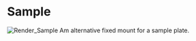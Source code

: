# Sample
![Render_Sample](https://github.com/SiberFreak/Protocube/blob/main/Resources/Renders/Basic_Renders/Render_Sample.png)
Am alternative fixed mount for a sample plate.
